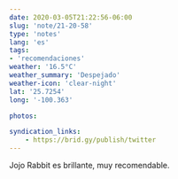 ```yaml
---
date: 2020-03-05T21:22:56-06:00
slug: 'note/21-20-58'
type: 'notes'
lang: 'es'
tags:
- 'recomendaciones'
weather: '16.5°C'
weather_summary: 'Despejado'
weather-icon: 'clear-night'
lat: '25.7254'
long: '-100.363'

photos:

syndication_links:
    - https://brid.gy/publish/twitter
---
```

Jojo Rabbit es brillante, muy recomendable.